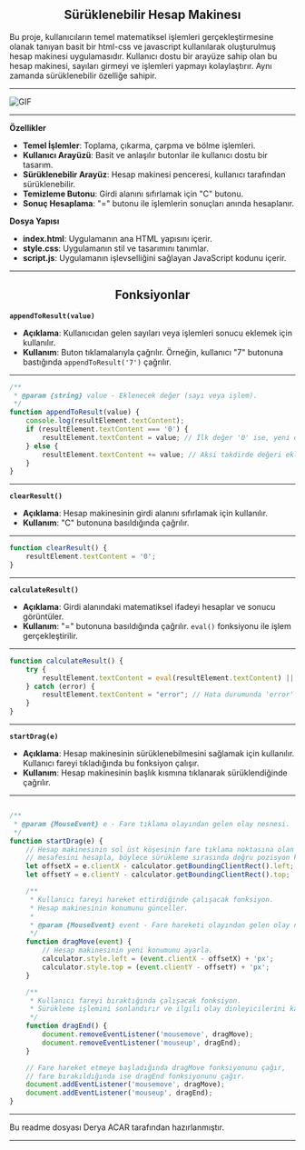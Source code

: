 <div align="center">
  <h2>Sürüklenebilir Hesap Makinesı</h2>
</div>

Bu proje, kullanıcıların temel matematiksel işlemleri gerçekleştirmesine olanak tanıyan basit bir html-css ve javascript kullanılarak oluşturulmuş hesap makinesi uygulamasıdır. Kullanıcı dostu bir arayüze sahip olan bu hesap makinesi, sayıları girmeyi ve işlemleri yapmayı kolaylaştırır. Aynı zamanda sürüklenebilir özelliğe sahipir.

---

![GIF](https://github.com/deryaxacar/DraggableCalculator/blob/main/cvid.gif)

---


**Özellikler**

- **Temel İşlemler**: Toplama, çıkarma, çarpma ve bölme işlemleri.
- **Kullanıcı Arayüzü**: Basit ve anlaşılır butonlar ile kullanıcı dostu bir tasarım.
- **Sürüklenebilir Arayüz**: Hesap makinesi penceresi, kullanıcı tarafından sürüklenebilir.
- **Temizleme Butonu**: Girdi alanını sıfırlamak için "C" butonu.
- **Sonuç Hesaplama**: "=" butonu ile işlemlerin sonuçları anında hesaplanır.

**Dosya Yapısı**

- **index.html**: Uygulamanın ana HTML yapısını içerir.
- **style.css**: Uygulamanın stil ve tasarımını tanımlar.
- **script.js**: Uygulamanın işlevselliğini sağlayan JavaScript kodunu içerir.

---

<div align="center">
  <h2>Fonksiyonlar</h2>
</div>

**`appendToResult(value)`**
- **Açıklama**: Kullanıcıdan gelen sayıları veya işlemleri sonucu eklemek için kullanılır.
- **Kullanım**: Buton tıklamalarıyla çağrılır. Örneğin, kullanıcı "7" butonuna bastığında `appendToResult('7')` çağrılır.

---

```js
/**
 * @param {string} value - Eklenecek değer (sayı veya işlem).
 */
function appendToResult(value) {
    console.log(resultElement.textContent);
    if (resultElement.textContent === '0') {
        resultElement.textContent = value; // İlk değer '0' ise, yeni değeri yaz.
    } else {
        resultElement.textContent += value; // Aksi takdirde değeri ekle.
    }
}
```

---

**`clearResult()`**
- **Açıklama**: Hesap makinesinin girdi alanını sıfırlamak için kullanılır.
- **Kullanım**: "C" butonuna basıldığında çağrılır.

---

```js
function clearResult() {
    resultElement.textContent = '0';
}
```

---

**`calculateResult()`**
- **Açıklama**: Girdi alanındaki matematiksel ifadeyi hesaplar ve sonucu görüntüler.
- **Kullanım**: "=" butonuna basıldığında çağrılır. `eval()` fonksiyonu ile işlem gerçekleştirilir.

---

```js
function calculateResult() {
    try {
        resultElement.textContent = eval(resultElement.textContent) || '';
    } catch (error) {
        resultElement.textContent = "error"; // Hata durumunda 'error' mesajı göster.
    }
}
```

---

**`startDrag(e)`**
- **Açıklama**: Hesap makinesinin sürüklenebilmesini sağlamak için kullanılır. Kullanıcı fareyi tıkladığında bu fonksiyon çalışır.
- **Kullanım**: Hesap makinesinin başlık kısmına tıklanarak sürüklendiğinde çağrılır.

---

```js

/**
 * @param {MouseEvent} e - Fare tıklama olayından gelen olay nesnesi.
 */
function startDrag(e) {
    // Hesap makinesinin sol üst köşesinin fare tıklama noktasına olan
    // mesafesini hesapla, böylece sürükleme sırasında doğru pozisyon korunur.
    let offsetX = e.clientX - calculator.getBoundingClientRect().left;
    let offsetY = e.clientY - calculator.getBoundingClientRect().top;

    /**
     * Kullanıcı fareyi hareket ettirdiğinde çalışacak fonksiyon.
     * Hesap makinesinin konumunu günceller.
     * 
     * @param {MouseEvent} event - Fare hareketi olayından gelen olay nesnesi.
     */
    function dragMove(event) {
        // Hesap makinesinin yeni konumunu ayarla.
        calculator.style.left = (event.clientX - offsetX) + 'px';
        calculator.style.top = (event.clientY - offsetY) + 'px';
    }

    /**
     * Kullanıcı fareyi bıraktığında çalışacak fonksiyon.
     * Sürükleme işlemini sonlandırır ve ilgili olay dinleyicilerini kaldırır.
     */
    function dragEnd() {
        document.removeEventListener('mousemove', dragMove);
        document.removeEventListener('mouseup', dragEnd);
    }

    // Fare hareket etmeye başladığında dragMove fonksiyonunu çağır,
    // fare bırakıldığında ise dragEnd fonksiyonunu çağır.
    document.addEventListener('mousemove', dragMove);
    document.addEventListener('mouseup', dragEnd);
}

```

---

Bu readme dosyası Derya ACAR tarafından hazırlanmıştır.

---
